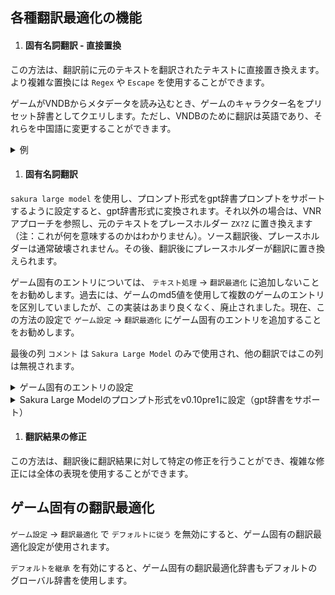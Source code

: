 ## 各種翻訳最適化の機能

1. #### 固有名詞翻訳 - 直接置換

  この方法は、翻訳前に元のテキストを翻訳されたテキストに直接置き換えます。より複雑な置換には `Regex` や `Escape` を使用することができます。

  ゲームがVNDBからメタデータを読み込むとき、ゲームのキャラクター名をプリセット辞書としてクエリします。ただし、VNDBのために翻訳は英語であり、それらを中国語に変更することができます。

  <details>
    <summary>例</summary>
    <img src="https://image.lunatranslator.org/zh/transoptimi/1.png">
  </details>

1. #### 固有名詞翻訳

  `sakura large model` を使用し、プロンプト形式をgpt辞書プロンプトをサポートするように設定すると、gpt辞書形式に変換されます。それ以外の場合は、VNRアプローチを参照し、元のテキストをプレースホルダー `ZX?Z` に置き換えます（注：これが何を意味するのかはわかりません）。ソース翻訳後、プレースホルダーは通常破壊されません。その後、翻訳後にプレースホルダーが翻訳に置き換えられます。

  ゲーム固有のエントリについては、 `テキスト処理` -> `翻訳最適化` に追加しないことをお勧めします。過去には、ゲームのmd5値を使用して複数のゲームのエントリを区別していましたが、この実装はあまり良くなく、廃止されました。現在、この方法の設定で `ゲーム設定` -> `翻訳最適化` にゲーム固有のエントリを追加することをお勧めします。

  最後の列 `コメント` は `Sakura Large Model` のみで使用され、他の翻訳ではこの列は無視されます。

  <details>
    <summary>ゲーム固有のエントリの設定</summary>
    次のように設定することをお勧めします：
    <img src="https://image.lunatranslator.org/zh/transoptimi/2.png">
    次のように設定しないでください：
    <img src="https://image.lunatranslator.org/zh/transoptimi/3.png">
  </details>

  <details>
    <summary>Sakura Large Modelのプロンプト形式をv0.10pre1に設定（gpt辞書をサポート）</summary>
    <img src="https://image.lunatranslator.org/zh/transoptimi/4.png">
  </details>

1. #### 翻訳結果の修正

  この方法は、翻訳後に翻訳結果に対して特定の修正を行うことができ、複雑な修正には全体の表現を使用することができます。

## ゲーム固有の翻訳最適化

`ゲーム設定` -> `翻訳最適化` で `デフォルトに従う` を無効にすると、ゲーム固有の翻訳最適化設定が使用されます。

`デフォルトを継承` を有効にすると、ゲーム固有の翻訳最適化辞書もデフォルトのグローバル辞書を使用します。
